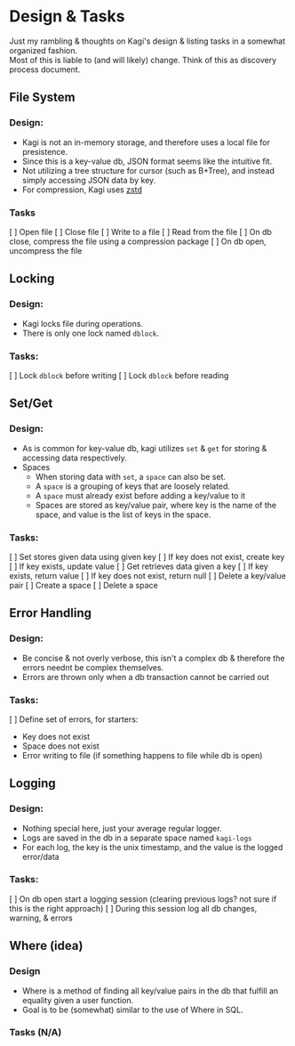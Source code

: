 # Design & Tasks
Just my rambling & thoughts on Kagi's design & listing tasks in a somewhat organized fashion.  
Most of this is liable to (and will likely) change. Think of this as discovery process document.
## File System
### Design:
- Kagi is not an in-memory storage, and therefore uses a local file for presistence.  
- Since this is a key-value db, JSON format seems like the intuitive fit.  
- Not utilizing a tree structure for cursor (such as B+Tree), and instead simply accessing JSON data by key.
- For compression, Kagi uses [zstd](https://github.com/DataDog/zstd)
### Tasks
[ ] Open file
[ ] Close file
[ ] Write to a file
[ ] Read from the file
[ ] On db close, compress the file using a compression package
[ ] On db open, uncompress the file

## Locking
### Design:
- Kagi locks file during operations.
- There is only one lock named `dblock`.
### Tasks:
[ ] Lock `dblock` before writing
[ ] Lock `dblock` before reading

## Set/Get
### Design:
- As is common for key-value db, kagi utilizes `set` & `get` for storing & accessing data respectively.
- Spaces
  * When storing data with `set`, a `space` can also be set.
  * A `space` is a grouping of keys that are loosely related.
  * A `space` must already exist before adding a key/value to it
  * Spaces are stored as key/value pair, where key is the name of the space, and value is the list of keys in the space.
### Tasks:
[ ] Set stores given data using given key
  [ ] If key does not exist, create key
  [ ] If key exists, update value
[ ] Get retrieves data given a key
  [ ] If key exists, return value
  [ ] If key does not exist, return null
[ ] Delete a key/value pair
[ ] Create a space
[ ] Delete a space

## Error Handling
### Design:
- Be concise & not overly verbose, this isn't a complex db & therefore the errors neednt be complex themselves.
- Errors are thrown only when a db transaction cannot be carried out
### Tasks:
[ ] Define set of errors, for starters:
  - Key does not exist
  - Space does not exist
  - Error writing to file (if something happens to file while db is open)

## Logging
### Design:
- Nothing special here, just your average regular logger.
- Logs are saved in the db in a separate space named `kagi-logs`
- For each log, the key is the unix timestamp, and the value is the logged error/data
### Tasks:
[ ] On db open start a logging session (clearing previous logs? not sure if this is the right approach)
[ ] During this session log all db changes, warning, & errors

## Where (idea)
### Design
- Where is a method of finding all key/value pairs in the db that fulfill an equality given a user function.
- Goal is to be (somewhat) similar to the use of Where in SQL.
### Tasks (N/A)
